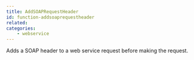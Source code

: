 ```yaml
---
title: AddSOAPRequestHeader
id: function-addsoaprequestheader
related:
categories:
    - webservice
---
```


Adds a SOAP header to a web service request before making the request.